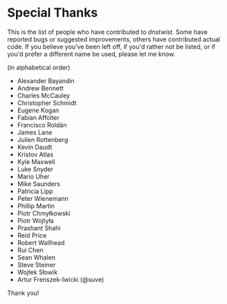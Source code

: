 Special Thanks
==============

This is the list of people who have contributed to *dnstwist*. Some have
reported bugs or suggested improvements, others have contributed actual code.
If you believe you've been left off, if you'd rather not be listed, or if
you'd prefer a different name be used, please let me know.

(in alphabetical order)

- Alexander Bayandin
- Andrew Bennett
- Charles McCauley
- Christopher Schmidt
- Eugene Kogan
- Fabian Affolter
- Francisco Roldán
- James Lane
- Julien Rottenberg
- Kevin Daudt
- Kristov Atlas
- Kyle Maxwell
- Luke Snyder
- Mario Uher
- Mike Saunders
- Patricia Lipp
- Peter Wienemann
- Phillip Martin
- Piotr Chmyłkowski
- Piotr Wojtyła
- Prashant Shahi
- Reid Price
- Robert Wallhead
- Rui Chen
- Sean Whalen
- Steve Steiner
- Wojtek Słowik
- Artur Frenszek-Iwicki (@suve)

Thank you!
